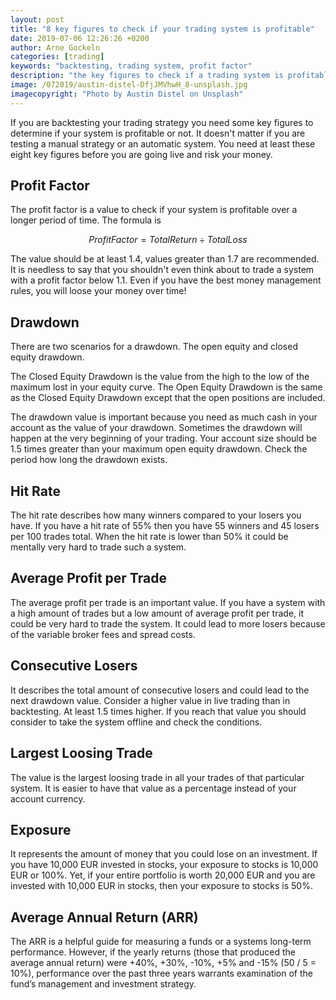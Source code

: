 ```yaml
---
layout: post
title: "8 key figures to check if your trading system is profitable"
date: 2019-07-06 12:26:26 +0200
author: Arne Gockeln
categories: [trading]
keywords: "backtesting, trading system, profit factor"
description: "the key figures to check if a trading system is profitable or not"
image: /072019/austin-distel-DfjJMVhwH_8-unsplash.jpg
imagecopyright: "Photo by Austin Distel on Unsplash"
---
```

If you are backtesting your trading strategy you need some key figures to determine if your system is profitable or not. It doesn't matter if you are testing a manual strategy or an automatic system. You need at least these eight key figures before you are going live and risk your money.

## Profit Factor
The profit factor is a value to check if your system is profitable over a longer period of time. The formula is 

$$
ProfitFactor=TotalReturn\div TotalLoss
$$

The value should be at least 1.4, values greater than 1.7 are recommended.  It is needless to say that you shouldn't even think about to trade a system with a profit factor below 1.1. Even if you have the best money management rules, you will loose your money over time!

## Drawdown
There are two scenarios for a drawdown. The open equity and closed equity drawdown. 

The Closed Equity Drawdown is the value from the high to the low of the maximum lost in your equity curve.
The Open Equity Drawdown is the same as the Closed Equity Drawdown except that the open positions are included. 

The drawdown value is important because you need as much cash in your account as the value of your drawdown. Sometimes the drawdown will happen at the very beginning of your trading. Your account size should be 1.5 times greater than your maximum open equity drawdown. Check the period how long the drawdown exists. 

## Hit Rate
The hit rate describes how many winners compared to your losers you have. If you have a hit rate of 55% then you have 55 winners and 45 losers per 100 trades total. When the hit rate is lower than 50% it could be mentally very hard to trade such a system.

## Average Profit per Trade
The average profit per trade is an important value. If you have a system with a high amount of trades but a low amount of average profit per trade, it could be very hard to trade the system. It could lead to more losers because of the variable broker fees and spread costs. 

## Consecutive Losers
It describes the total amount of consecutive losers and could lead to the next drawdown value. Consider a higher value in live trading than in backtesting. At least 1.5 times higher. If you reach that value you should consider to take the system offline and check the conditions.

## Largest Loosing Trade
The value is the largest loosing trade in all your trades of that particular system. It is easier to have that value as a percentage instead of your account currency.

## Exposure
It represents the amount of money that you could lose on an investment. If you have 10,000 EUR invested in stocks, your exposure to stocks is 10,000 EUR or 100%. Yet, if your entire portfolio is worth 20,000 EUR and you are invested with 10,000 EUR in stocks, then your exposure to stocks is 50%.

## Average Annual Return (ARR)
The ARR is a helpful guide for measuring a funds or a systems long-term performance. However, if the yearly returns (those that produced the average annual return) were +40%, +30%, -10%, +5% and -15% (50 / 5 = 10%), performance over the past three years warrants examination of the fund’s management and investment strategy.
